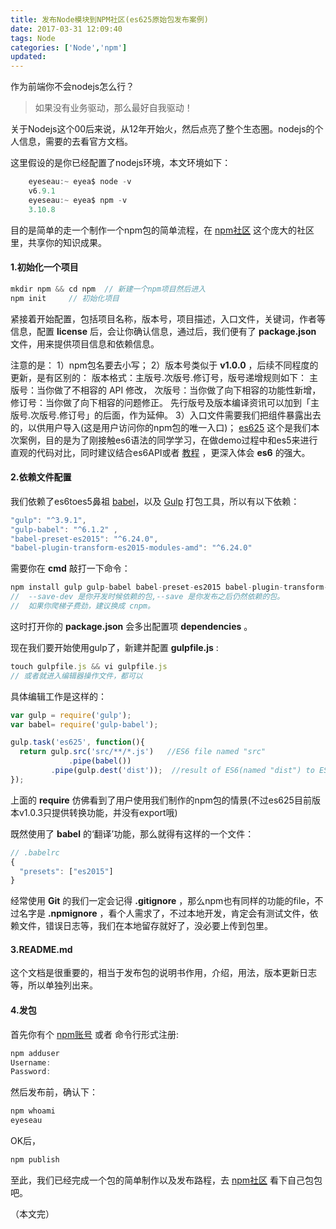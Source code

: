 ```yaml
---
title: 发布Node模块到NPM社区(es625原始包发布案例)
date: 2017-03-31 12:09:40
tags: Node
categories: ['Node','npm']
updated:
---
```

作为前端你不会nodejs怎么行？
> 如果没有业务驱动，那么最好自我驱动！

<!-- more -->
关于Nodejs这个00后来说，从12年开始火，然后点亮了整个生态圈。nodejs的个人信息，需要的去看官方文档。

这里假设的是你已经配置了nodejs环境，本文环境如下：
```javascript
	eyeseau:~ eyea$ node -v
	v6.9.1
	eyeseau:~ eyea$ npm -v
	3.10.8
```

目的是简单的走一个制作一个npm包的简单流程，在 [npm社区](https://www.npmjs.com/) 这个庞大的社区里，共享你的知识成果。

#### 1.初始化一个项目
```javascript
mkdir npm && cd npm  // 新建一个npm项目然后进入
npm init     // 初始化项目
```
紧接着开始配置，包括项目名称，版本号，项目描述，入口文件，关键词，作者等信息，配置 __license__ 后，会让你确认信息，通过后，我们便有了 __package.json__ 文件，用来提供项目信息和依赖信息。

注意的是：
		1）npm包名要去小写；
		2）版本号类似于 __v1.0.0__ ，后续不同程度的更新，是有区别的：
				版本格式：主版号.次版号.修订号，版号递增规则如下：
			    主版号：当你做了不相容的 API 修改，
			    次版号：当你做了向下相容的功能性新增，
			    修订号：当你做了向下相容的问题修正。
			    先行版号及版本编译资讯可以加到「主版号.次版号.修订号」的后面，作为延伸。
		3）入口文件需要我们把组件暴露出去的，以供用户导入(这是用户访问你的npm包的唯一入口)；
[es625](https://www.npmjs.com/package/es625) 这个是我们本次案例，目的是为了刚接触es6语法的同学学习，在做demo过程中和es5来进行直观的代码对比，同时建议结合es6API或者 [教程](http://es6.ruanyifeng.com/) ，更深入体会 __es6__ 的强大。

#### 2.依赖文件配置
我们依赖了es6toes5鼻祖 [babel](http://babeljs.io/)，以及 [Gulp](http://gulpjs.com/) 打包工具，所以有以下依赖：
```javascript
"gulp": "^3.9.1",
"gulp-babel": "^6.1.2" ,
"babel-preset-es2015": "^6.24.0",
"babel-plugin-transform-es2015-modules-amd": "^6.24.0"
```
需要你在 __cmd__ 敲打一下命令：
```javascript
npm install gulp gulp-babel babel-preset-es2015 babel-plugin-transform-es2015-modules-amd --save
//  --save-dev 是你开发时候依赖的包,--save 是你发布之后仍然依赖的包。
//  如果你爬梯子费劲，建议换成 cnpm。 
```
这时打开你的 __package.json__ 会多出配置项 __dependencies__ 。

现在我们要开始使用gulp了，新建并配置 __gulpfile.js__ :
```javascript
touch gulpfile.js && vi gulpfile.js
// 或者就进入编辑器操作文件，都可以
```
具体编辑工作是这样的：
```javascript
var gulp = require('gulp');
var babel= require('gulp-babel');

gulp.task('es625', function(){
  return gulp.src('src/**/*.js')   //ES6 file named "src"
             .pipe(babel())
	     .pipe(gulp.dest('dist'));  //result of ES6(named "dist") to ES5
});
```
上面的 __require__ 仿佛看到了用户使用我们制作的npm包的情景(不过es625目前版本v1.0.3只提供转换功能，并没有export哦)

既然使用了 __babel__ 的‘翻译’功能，那么就得有这样的一个文件：
```javascript
// .babelrc
{
  "presets": ["es2015"]
}
```
经常使用 __Git__ 的我们一定会记得 __.gitignore__ ，那么npm也有同样的功能的file，不过名字是 __.npmignore__ ，看个人需求了，不过本地开发，肯定会有测试文件，依赖文件，错误日志等，我们在本地留存就好了，没必要上传到包里。

#### 3.README.md
这个文档是很重要的，相当于发布包的说明书作用，介绍，用法，版本更新日志等，所以单独列出来。

#### 4.发包
首先你有个 [npm账号](https://www.npmjs.com/) 或者 命令行形式注册:
```javascript
npm adduser
Username:
Password:
```
然后发布前，确认下：
```javascript
npm whoami
eyeseau
```
OK后，
```javascript
npm publish
```

至此，我们已经完成一个包的简单制作以及发布路程，去 [npm社区](https://www.npmjs.com/package/) 看下自己包包吧。

（本文完）
